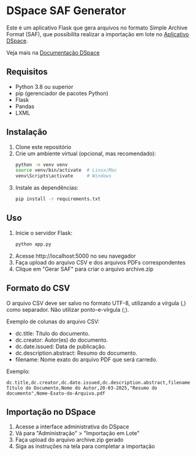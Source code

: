 # DSpace SAF Generator

Este é um aplicativo Flask que gera arquivos no formato Simple Archive Format (SAF), que possibilita realizar a importação em lote no [Aplicativo DSpace](https://dspace.org/).

Veja mais na [Documentação DSpace](https://wiki.lyrasis.org/display/DSDOC8x/Importing+and+Exporting+Items+via+Simple+Archive+Format)

## Requisitos

- Python 3.8 ou superior
- pip (gerenciador de pacotes Python)
- Flask
- Pandas
- LXML

## Instalação

1. Clone este repositório
2. Crie um ambiente virtual (opcional, mas recomendado):
   ```bash
   python -m venv venv
   source venv/bin/activate  # Linux/Mac
   venv\Scripts\activate     # Windows
   ```
3. Instale as dependências:
   ```bash
   pip install -r requirements.txt
   ```

## Uso

1. Inicie o servidor Flask:
   ```bash
   python app.py
   ```
2. Acesse http://localhost:5000 no seu navegador
3. Faça upload do arquivo CSV e dos arquivos PDFs correspondentes
4. Clique em "Gerar SAF" para criar o arquivo archive.zip

## Formato do CSV

O arquivo CSV deve ser salvo no formato UTF-8, utilizando a vírgula (,) como separador. Não utilizar ponto-e-vírgula (;).

Exemplo de colunas do arquivo CSV:

- dc.title: Título do documento.
- dc.creator: Autor(es) do documento.
- dc.date.issued: Data de publicação.
- dc.description.abstract: Resumo do documento.
- filename: Nome exato do arquivo PDF que será carredo.

Exemplo:
```csv
dc.title,dc.creator,dc.date.issued,dc.description.abstract,filename
Título do Documento,Nome do Autor,20-03-2025,"Resumo do documento",Nome-Exato-do-Arquivo.pdf
```

## Importação no DSpace

1. Acesse a interface administrativa do DSpace
2. Vá para "Administração" > "Importação em Lote"
3. Faça upload do arquivo archive.zip gerado
4. Siga as instruções na tela para completar a importação 